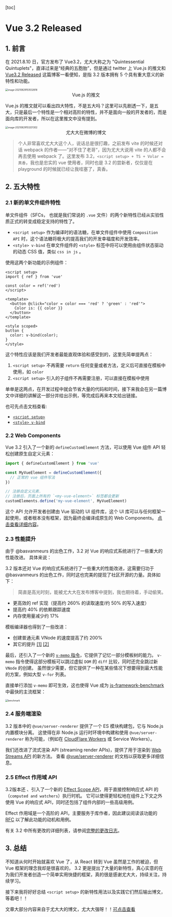 [toc]

# Vue 3.2 Released

## 1. 前言

在 2021.8.10 日，官方发布了 Vue3.2，尤大大称之为 "Quintessential Quintuplets"，直译过来是“经典的五胞胎”，但是通过 twitter 上 Vue.js 的推文和 [Vue3.2 Released](https://blog.vuejs.org/posts/vue-3.2.html) 这篇博客一看便知，是指 3.2 版本拥有 5 个具有重大意义的新特性和功能。

<img src="/Users/ardor/Desktop/MyGitHub/web-study-record/Vue/Vue3.2-released/img/vue-qq.png" alt="image-20210829153532618" style="zoom:50%;" />

<div align='center'>Vue.js 的推文</div>

Vue.js 的推文就可以看出四大特性，不是五大吗？这里可以先剧透一下，是五大，只是最后一个特性是一个相对高阶的特性，并不是面向一般的开发者的，而是面向库的开发者，所以在这里推文中没有提到。

<img src="/Users/ardor/Desktop/MyGitHub/web-study-record/Vue/Vue3.2-released/img/evanyou.png" alt="image-20210829153201302" style="zoom:50%;" />

<div align='center'>尤大大在微博的博文</div>

> 个人非常喜欢尤大大这个人，说话总是很打趣，之前发布 vite 的时候还对话 webpack 的作者——”对不住了老哥“，因为尤大大说用 vite 的人都不会再去使用 webpack 了。这里发布 3.2，`<script setup> + TS + Volar = 真香`，我也是忠实的 vue 使用者，同时也是 3.2 的尝新者，仅仅是在 playground 的时候就已经让我哇塞了，真香。

## 2. 五大特性

### 2.1 新的单文件组件特性

单文件组件（SFCs， 也就是我们常说的 `.vue` 文件）的两个新特性已经从实验性质正式的转变成稳定支持的特性了。

- `<script setup>` 作为编译时的语法糖，在单文件组件中使用 `Composition API` 时，这个语法糖将极大的提高我们的开发幸福度和开发效率。
- `<style> v-bind` 在单文件组件的 `<style>` 标签中将可以使用由组件状态驱动的动态 CSS 值，类似 `css in js` 。

使用这两个新功能的示例组件：

```vue
<script setup>
import { ref } from 'vue'

const color = ref('red')
</script>

<template>
  <button @click="color = color === 'red' ? 'green' : 'red'">
    Color is: {{ color }}
  </button>
</template>

<style scoped>
button {
  color: v-bind(color);
}
</style>
```

这个特性应该是我们开发者最能直观体验和感受到的，这里先简单提两点：

1. `<script setup>` 不再需要 `return` 任何变量或者方法，定义后可直接在模板中使用，如 `color`
2. `<script setup>` 引入的子组件不再需要注册，可以直接在模板中使用

单单是这两点，在开发过程中就会节省大量的代码和时间，接下来我会在另一篇博文中详细的讲解这一部分并给出示例，等完成后再来本文给出链接。

也可先点击文档查看:

-  [`<script setup>`](https://v3.vuejs.org/api/sfc-script-setup.html#basic-syntax)
-  [`<style> v-bind`](https://v3.vuejs.org/api/sfc-style.html#state-driven-dynamic-css)

### 2.2 Web Components

Vue 3.2 引入了一个新的 `defineCustomElement` 方法，可以使用 Vue 组件 API 轻松创建原生自定义元素：

```js
import { defineCustomElement } from 'vue'

const MyVueElement = defineCustomElement({
  // 正常的 vue 组件写法
})

// 注册自定义元素.
// 注册后，页面上所有的 `<my-vue-element>` 标签都会更新
customElements.define('my-vue-element', MyVueElement)
```

这个 API 允许开发者创建由 Vue 驱动的 UI 组件库，这个 UI 库可以与任何框架一起使用，或者根本没有框架，因为最终会编译成原生的 Web Components。 [点击查看详细内容](https://v3.vuejs.org/guide/web-components.html)。

### 2.3 性能提升

由于 @basvanmeurs 的出色工作，3.2 对 Vue 的响应式系统进行了一些重大的性能改进。 具体来说：

3.2 版本还对 Vue 的响应式系统进行了一些重大的性能改进，这需要归功于 @basvanmeurs 的出色工作，同时这也完美的提现了社区开源的力量。具体如下：

> 简直是高光时刻，能被尤大大在发布博客中提到，我也期待着，手动偷笑。

- 更高效的 ref 实现（提高约 260% 的读取速度/约 50% 的写入速度）
- 提高约 40% 的依赖跟踪速度
- 内存使用量减少约 17%

模板编译器也得到了一些改进：

- 创建普通元素 VNode 的速度提高了约 200%
- 其它的提升 [[1]](https://github.com/vuejs/vue-next/commit/b7ea7c148552874e8bce399eec9fbe565efa2f4d) [[2]](https://github.com/vuejs/vue-next/commit/02339b67d8c6fab6ee701a7c4f2773139ed007f5)

最后，还引入了一个新的 [`v-memo` 指令](https://v3.vuejs.org/api/directives.html#v-memo)，它提供了记忆一部分模板树的能力。 `v-memo` 指令使得这部分模板可以跳过虚拟 `DOM` 的 `diff` 比较，同时还完全跳过新 `VNode` 的创建。 虽然很少需要，但它提供了一种在某些情况下想要得到最大性能的方案，例如大型 `v-for` 列表。

直接单行添加 `v-memo` 即可生效，这也使得 Vue 成为 [js-framework-benchmark](https://github.com/krausest/js-framework-benchmark) 中最快的主流框架：

<img src="/Users/ardor/Desktop/MyGitHub/web-study-record/Vue/Vue3.2-released/img/js-bench.png" alt="benchmark" style="zoom:50%;" />

### 2.4 服务端渲染

3.2 版本中的 `@vue/server-renderer` 提供了一个 ES 模块构建包，它与 Node.js 内置模块分离。 这使得在非 Node.js 运行时环境中构建和使用 `@vue/server-renderer` 称为可能，（例如在 [CloudFlare Workers](https://developers.cloudflare.com/workers/) 或 Service Workers）。

我们还改进了流式渲染 API (streaming render APIs)，提供了用于渲染到 [Web Streams API](https://developer.mozilla.org/en-US/docs/Web/API/Streams_API) 的新方法。 查看 [@vue/server-renderer](https://github.com/vuejs/vue-next/tree/master/packages/server-renderer#streaming-api) 的文档以获取更多详细信息。

### 2.5 Effect 作用域 API

3.2版本还 、引入了一个新的 [Effect Scope API](https://v3.vuejs.org/api/effect-scope.html)，用于直接控制响应式 API 的（`computed and watchers`）执行时机。 它可以使得更轻松地在组件上下文之外使用 Vue 的响应式 API，同时还包括了组件内部的一些高级用例。

Effect 作用域是一个高阶的 API，主要服务于库作者，因此建议阅读该功能的 [RFC](https://github.com/vuejs/rfcs/blob/master/active-rfcs/0041-reactivity-effect-scope.md) 以了解此功能的动机和用例。

有关 3.2 中所有更改的详细列表，请参阅[完整的更改日志](https://github.com/vuejs/vue-next/blob/master/CHANGELOG.md)。



## 3. 总结

不知道从何时开始就喜欢 Vue 了，从 React 转到 Vue 虽然是工作的被迫，但 Vue 框架的理念我却是很喜欢的， 3.2 更是提出了大量的新特性，真心实意的在为我们开发者创造一个简单实用快捷的框架，真的很是感谢尤大大，持续关注，持续学习。

接下来我将好好总结 `<script setup>` 的新特性用法以及实践它们然后输出博文，等着吧！！

文章大部分内容来自于尤大大的博文，尤大大强呀！！[可点击查看](https://blog.vuejs.org/posts/vue-3.2.html)

















































